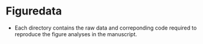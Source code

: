 # Figuredata

- Each directory contains the raw data and correponding code required to reproduce the figure analyses in the manuscript.

